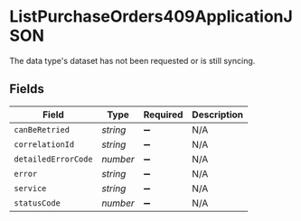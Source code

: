 # ListPurchaseOrders409ApplicationJSON

The data type's dataset has not been requested or is still syncing.


## Fields

| Field               | Type                | Required            | Description         |
| ------------------- | ------------------- | ------------------- | ------------------- |
| `canBeRetried`      | *string*            | :heavy_minus_sign:  | N/A                 |
| `correlationId`     | *string*            | :heavy_minus_sign:  | N/A                 |
| `detailedErrorCode` | *number*            | :heavy_minus_sign:  | N/A                 |
| `error`             | *string*            | :heavy_minus_sign:  | N/A                 |
| `service`           | *string*            | :heavy_minus_sign:  | N/A                 |
| `statusCode`        | *number*            | :heavy_minus_sign:  | N/A                 |